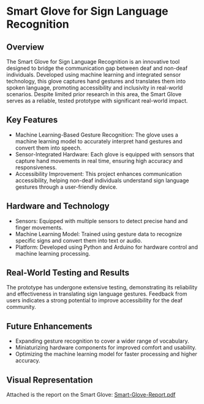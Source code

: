 # Smart Glove for Sign Language Recognition
## Overview
The Smart Glove for Sign Language Recognition is an innovative tool designed to bridge the communication gap between deaf and non-deaf individuals. Developed using machine learning and integrated sensor technology, this glove captures hand gestures and translates them into spoken language, promoting accessibility and inclusivity in real-world scenarios. Despite limited prior research in this area, the Smart Glove serves as a reliable, tested prototype with significant real-world impact.

## Key Features
* Machine Learning-Based Gesture Recognition: The glove uses a machine learning model to accurately interpret hand gestures and convert them into speech.
* Sensor-Integrated Hardware: Each glove is equipped with sensors that capture hand movements in real time, ensuring high accuracy and responsiveness.
* Accessibility Improvement: This project enhances communication accessibility, helping non-deaf individuals understand sign language gestures through a user-friendly device.
## Hardware and Technology
* Sensors: Equipped with multiple sensors to detect precise hand and finger movements.
* Machine Learning Model: Trained using gesture data to recognize specific signs and convert them into text or audio.
* Platform: Developed using Python and Arduino for hardware control and machine learning processing.
## Real-World Testing and Results
The prototype has undergone extensive testing, demonstrating its reliability and effectiveness in translating sign language gestures. Feedback from users indicates a strong potential to improve accessibility for the deaf community.

## Future Enhancements
* Expanding gesture recognition to cover a wider range of vocabulary.
* Miniaturizing hardware components for improved comfort and usability.
* Optimizing the machine learning model for faster processing and higher accuracy.
## Visual Representation
Attached is the report on the Smart Glove:
[Smart-Glove-Report.pdf](https://github.com/user-attachments/files/17646556/Smart-Glove-Report.pdf)




